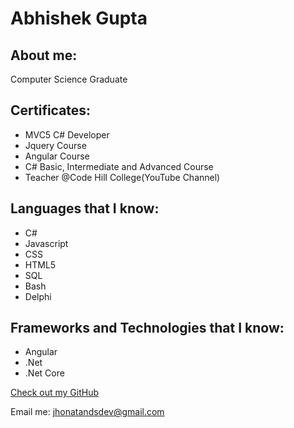# Abhishek Gupta

## About me:

Computer Science Graduate
## Certificates:
- MVC5 C# Developer
- Jquery Course
- Angular Course 
- C# Basic, Intermediate and Advanced Course
- Teacher @Code Hill College(YouTube Channel)

## Languages that I know:

- C#
- Javascript
- CSS
- HTML5
- SQL
- Bash
- Delphi


## Frameworks and Technologies that I know:

- Angular
- .Net
- .Net Core


[Check out my GitHub](https://github.com/Jhonatan-de-Souza)

Email me: jhonatandsdev@gmail.com

